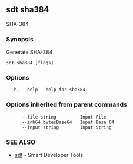 ## sdt sha384

SHA-384

### Synopsis

Generate SHA-384

```
sdt sha384 [flags]
```

### Options

```
  -h, --help   help for sha384
```

### Options inherited from parent commands

```
      --file string         Input File
      --inb64 bytesBase64   Input Base 64
      --input string        Input String
```

### SEE ALSO

* [sdt](sdt.md)	 - Smart Developer Tools

